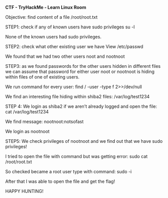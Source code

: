 **CTF - TryHackMe - Learn Linux Room**

Objective: find content of a file /root/root.txt

STEP1: check if any of known users have sudo privileges
su -l 

None of the known users had sudo privileges. 

STEP2: check what other existing user we have 
View /etc/passwd 

We found that we had two other users noot and nootnoot 

STEP3: as we found passwords for the other users hidden in different files we can assume that 
password for either user noot or nootnoot is hiding within files of one of existing users. 

We run command for every user: 
find / -user <user name> -type f 2>>/dev/null

We find an interesting file hiding within shiba2 files:
/var/log/test1234

STEP 4: We login as shiba2 if we aren’t already logged and open the file:
cat /var/log/test1234

We find message:
nootnoot:notsofast

We login as nootnoot

STEP5: We check privileges of nootnoot and we find out that we have sudo privileges! 

I tried to open the file with command but was getting error: 
sudo cat /root/root.txt 

So checked became a root user type with command:
sudo -i 

After that I was able to open the file and get the flag! 

HAPPY HUNTING!
